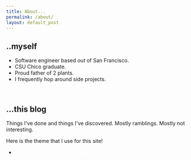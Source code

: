 ```yaml
---
title: About...
permalink: /about/
layout: default_post
---
```


## ..myself #

*  Software engineer based out of San Francisco.
*  CSU Chico graduate.
*  Proud father of 2 plants.
*  I frequently hop around side projects.
<style>a{color: #FFF;}a:hover{color: #f0f0f0;}.footer a{color: #800000;}</style>
[Close your eyes and listen...](https://www.youtube.com/watch?v=LMY9GER85lg&t=0s)

## ...this blog #

Things I've done and things I've discovered.  Mostly ramblings.
Mostly not interesting.

Here is the theme that I use for this site! 
* https://github.com/kxxxvii/Kikofi
